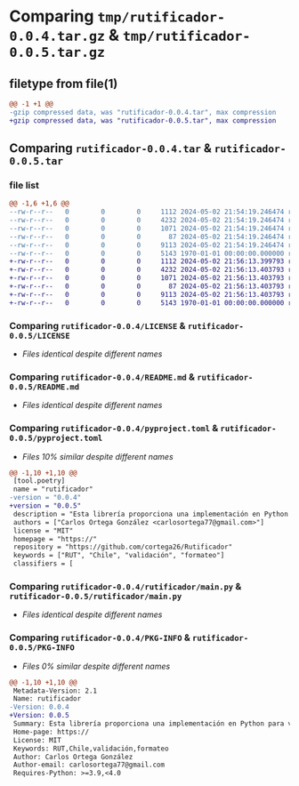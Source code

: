 # Comparing `tmp/rutificador-0.0.4.tar.gz` & `tmp/rutificador-0.0.5.tar.gz`

## filetype from file(1)

```diff
@@ -1 +1 @@
-gzip compressed data, was "rutificador-0.0.4.tar", max compression
+gzip compressed data, was "rutificador-0.0.5.tar", max compression
```

## Comparing `rutificador-0.0.4.tar` & `rutificador-0.0.5.tar`

### file list

```diff
@@ -1,6 +1,6 @@
--rw-r--r--   0        0        0     1112 2024-05-02 21:54:19.246474 rutificador-0.0.4/LICENSE
--rw-r--r--   0        0        0     4232 2024-05-02 21:54:19.246474 rutificador-0.0.4/README.md
--rw-r--r--   0        0        0     1071 2024-05-02 21:54:19.246474 rutificador-0.0.4/pyproject.toml
--rw-r--r--   0        0        0       87 2024-05-02 21:54:19.246474 rutificador-0.0.4/rutificador/__init__.py
--rw-r--r--   0        0        0     9113 2024-05-02 21:54:19.246474 rutificador-0.0.4/rutificador/main.py
--rw-r--r--   0        0        0     5143 1970-01-01 00:00:00.000000 rutificador-0.0.4/PKG-INFO
+-rw-r--r--   0        0        0     1112 2024-05-02 21:56:13.399793 rutificador-0.0.5/LICENSE
+-rw-r--r--   0        0        0     4232 2024-05-02 21:56:13.403793 rutificador-0.0.5/README.md
+-rw-r--r--   0        0        0     1071 2024-05-02 21:56:13.403793 rutificador-0.0.5/pyproject.toml
+-rw-r--r--   0        0        0       87 2024-05-02 21:56:13.403793 rutificador-0.0.5/rutificador/__init__.py
+-rw-r--r--   0        0        0     9113 2024-05-02 21:56:13.403793 rutificador-0.0.5/rutificador/main.py
+-rw-r--r--   0        0        0     5143 1970-01-01 00:00:00.000000 rutificador-0.0.5/PKG-INFO
```

### Comparing `rutificador-0.0.4/LICENSE` & `rutificador-0.0.5/LICENSE`

 * *Files identical despite different names*

### Comparing `rutificador-0.0.4/README.md` & `rutificador-0.0.5/README.md`

 * *Files identical despite different names*

### Comparing `rutificador-0.0.4/pyproject.toml` & `rutificador-0.0.5/pyproject.toml`

 * *Files 10% similar despite different names*

```diff
@@ -1,10 +1,10 @@
 [tool.poetry]
 name = "rutificador"
-version = "0.0.4"
+version = "0.0.5"
 description = "Esta librería proporciona una implementación en Python para validar y formatear el Rol Único Tributario (RUT) utilizado en Chile."
 authors = ["Carlos Ortega González <carlosortega77@gmail.com>"]
 license = "MIT"
 homepage = "https://"
 repository = "https://github.com/cortega26/Rutificador"
 keywords = ["RUT", "Chile", "validación", "formateo"]
 classifiers = [
```

### Comparing `rutificador-0.0.4/rutificador/main.py` & `rutificador-0.0.5/rutificador/main.py`

 * *Files identical despite different names*

### Comparing `rutificador-0.0.4/PKG-INFO` & `rutificador-0.0.5/PKG-INFO`

 * *Files 0% similar despite different names*

```diff
@@ -1,10 +1,10 @@
 Metadata-Version: 2.1
 Name: rutificador
-Version: 0.0.4
+Version: 0.0.5
 Summary: Esta librería proporciona una implementación en Python para validar y formatear el Rol Único Tributario (RUT) utilizado en Chile.
 Home-page: https://
 License: MIT
 Keywords: RUT,Chile,validación,formateo
 Author: Carlos Ortega González
 Author-email: carlosortega77@gmail.com
 Requires-Python: >=3.9,<4.0
```

